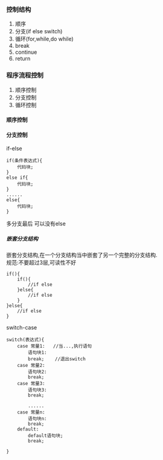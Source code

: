 ### 控制结构
1. 顺序
2. 分支(if else switch)
3. 循环(for,while,do while)
4. break
5. continue
6. return

### 程序流程控制
1. 顺序控制
2. 分支控制
3. 循环控制

#### 顺序控制
#### 分支控制
if-else
``` 
if(条件表达式){
    代码块;
}
else if{
    代码块;
}
......
else{
    代码块;
}
```
多分支最后 可以没有else

##### 嵌套分支结构
嵌套分支结构,在一个分支结构当中嵌套了另一个完整的分支结构.<br>
规范:不要超过3层,可读性不好
```
if(){
    if(){
        //if else
    }else{
        //if else
    }
}else{
    //if else
}
```
switch-case
``` 
switch(表达式){
    case 常量1:   //当...,执行语句
        语句块1:
        break;    //退出switch
    case 常量2:
        语句块2: 
        break;  
    case 常量3:
        语句块3:
        break;
        
        ......    
    case 常量n:
        语句块n: 
        break;
    default:
        default语句块;
        break;  
  
}
```
